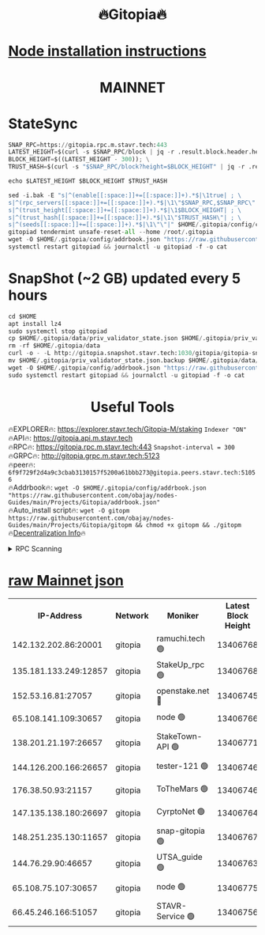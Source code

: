 <h1 align="center"> 🔥Gitopia🔥</h1>

[Node installation instructions](https://github.com/obajay/nodes-Guides/tree/main/Projects/Gitopia)
=

<h1 align="center"> MAINNET</h1>

# StateSync
```python
SNAP_RPC=https://gitopia.rpc.m.stavr.tech:443
LATEST_HEIGHT=$(curl -s $SNAP_RPC/block | jq -r .result.block.header.height); \
BLOCK_HEIGHT=$((LATEST_HEIGHT - 300)); \
TRUST_HASH=$(curl -s "$SNAP_RPC/block?height=$BLOCK_HEIGHT" | jq -r .result.block_id.hash)

echo $LATEST_HEIGHT $BLOCK_HEIGHT $TRUST_HASH

sed -i.bak -E "s|^(enable[[:space:]]+=[[:space:]]+).*$|\1true| ; \
s|^(rpc_servers[[:space:]]+=[[:space:]]+).*$|\1\"$SNAP_RPC,$SNAP_RPC\"| ; \
s|^(trust_height[[:space:]]+=[[:space:]]+).*$|\1$BLOCK_HEIGHT| ; \
s|^(trust_hash[[:space:]]+=[[:space:]]+).*$|\1\"$TRUST_HASH\"| ; \
s|^(seeds[[:space:]]+=[[:space:]]+).*$|\1\"\"|" $HOME/.gitopia/config/config.toml
gitopiad tendermint unsafe-reset-all --home /root/.gitopia
wget -O $HOME/.gitopia/config/addrbook.json "https://raw.githubusercontent.com/obajay/nodes-Guides/main/Projects/Gitopia/addrbook.json"
systemctl restart gitopiad && journalctl -u gitopiad -f -o cat
```
# SnapShot (~2 GB) updated every 5 hours
```python
cd $HOME
apt install lz4
sudo systemctl stop gitopiad
cp $HOME/.gitopia/data/priv_validator_state.json $HOME/.gitopia/priv_validator_state.json.backup
rm -rf $HOME/.gitopia/data
curl -o - -L http://gitopia.snapshot.stavr.tech:1030/gitopia/gitopia-snap.tar.lz4 | lz4 -c -d - | tar -x -C $HOME/.gitopia --strip-components 2
mv $HOME/.gitopia/priv_validator_state.json.backup $HOME/.gitopia/data/priv_validator_state.json
wget -O $HOME/.gitopia/config/addrbook.json "https://raw.githubusercontent.com/obajay/nodes-Guides/main/Projects/Gitopia/addrbook.json"
sudo systemctl restart gitopiad && journalctl -u gitopiad -f -o cat
```
 <h1 align="center"> Useful Tools</h1>

🔥EXPLORER🔥:      https://explorer.stavr.tech/Gitopia-M/staking  `Indexer "ON"` \
🔥API🔥: 			 		 https://gitopia.api.m.stavr.tech \
🔥RPC🔥:           https://gitopia.rpc.m.stavr.tech:443              `Snapshot-interval = 300` \
🔥GRPC🔥:          http://gitopia.grpc.m.stavr.tech:5123 \
🔥peer🔥:					 `6f9f729f2d4a9c3cbab3130157f5200a61bbb273@gitopia.peers.stavr.tech:51056` \
🔥Addrbook🔥:    ```wget -O $HOME/.gitopia/config/addrbook.json "https://raw.githubusercontent.com/obajay/nodes-Guides/main/Projects/Gitopia/addrbook.json"``` \
🔥Auto_install script🔥: ```wget -O gitopm https://raw.githubusercontent.com/obajay/nodes-Guides/main/Projects/Gitopia/gitopm && chmod +x gitopm && ./gitopm``` \
🔥[Decentralization Info](https://github.com/obajay/StateSync-snapshots/tree/main/Projects/Gitopia/Decentralization)🔥

<details>
<summary>RPC Scanning</summary>

<h2 align="center"> We scan nodes in real time every 4 hours. And we provide the final result of RPC endpoints.
We cannot influence the operation of these nodes in any way. </h2>


```python
If Voting Power is higher than 0 --> then the Node is a validator of the network and may be subject to attack and be a potential threat to the chain.
```
```python
We marked such validators with a red symbol
```

</details>

[raw Mainnet json](https://rpc-check.gitopm.stavr.tech/gitopm/rpc-gitopm-result.json)
=

<table><tr><th>IP-Address</th><th>Network</th><th>Moniker</th><th>Latest Block Height</th><th>Earliest Block Height</th><th>Catching Up</th><th>Tx Index</th><th>Voting Power</th><th>Scan Time</th></tr><tr><td>142.132.202.86:20001</td><td>gitopia</td><td>ramuchi.tech 🟢</td><td>13406768</td><td>6548337</td><td>False</td><td>on</td><td>0</td><td>2024-02-06T14:25:40.032851871UTC</td></tr><tr><td>135.181.133.249:12857</td><td>gitopia</td><td>StakeUp_rpc 🟢</td><td>13406768</td><td>8010001</td><td>False</td><td>on</td><td>0</td><td>2024-02-06T14:25:40.412969644UTC</td></tr><tr><td>152.53.16.81:27057</td><td>gitopia</td><td>openstake.net 🔴</td><td>13406745</td><td>10455001</td><td>False</td><td>off</td><td>36965</td><td>2024-02-06T14:25:02.191713443UTC</td></tr><tr><td>65.108.141.109:30657</td><td>gitopia</td><td>node 🟢</td><td>13406766</td><td>12299845</td><td>False</td><td>on</td><td>0</td><td>2024-02-06T14:25:37.360366740UTC</td></tr><tr><td>138.201.21.197:26657</td><td>gitopia</td><td>StakeTown-API 🟢</td><td>13406771</td><td>12733501</td><td>False</td><td>on</td><td>0</td><td>2024-02-06T14:25:44.883373048UTC</td></tr><tr><td>144.126.200.166:26657</td><td>gitopia</td><td>tester-121 🟢</td><td>13406746</td><td>12832814</td><td>False</td><td>off</td><td>0</td><td>2024-02-06T14:25:04.568106977UTC</td></tr><tr><td>176.38.50.93:21157</td><td>gitopia</td><td>ToTheMars 🟢</td><td>13406746</td><td>12883228</td><td>False</td><td>on</td><td>0</td><td>2024-02-06T14:25:04.962158129UTC</td></tr><tr><td>147.135.138.180:26697</td><td>gitopia</td><td>CyrptoNet 🟢</td><td>13406764</td><td>12883228</td><td>False</td><td>off</td><td>0</td><td>2024-02-06T14:25:32.810044217UTC</td></tr><tr><td>148.251.235.130:11657</td><td>gitopia</td><td>snap-gitopia 🟢</td><td>13406767</td><td>12908001</td><td>False</td><td>on</td><td>0</td><td>2024-02-06T14:25:37.666470676UTC</td></tr><tr><td>144.76.29.90:46657</td><td>gitopia</td><td>UTSA_guide 🟢</td><td>13406763</td><td>13035301</td><td>False</td><td>on</td><td>0</td><td>2024-02-06T14:25:32.447675011UTC</td></tr><tr><td>65.108.75.107:30657</td><td>gitopia</td><td>node 🟢</td><td>13406775</td><td>13189502</td><td>False</td><td>on</td><td>0</td><td>2024-02-06T14:25:51.354486160UTC</td></tr><tr><td>66.45.246.166:51057</td><td>gitopia</td><td>STAVR-Service 🟢</td><td>13406756</td><td>13394001</td><td>False</td><td>on</td><td>0</td><td>2024-02-06T14:25:19.880420811UTC</td></tr></table>
